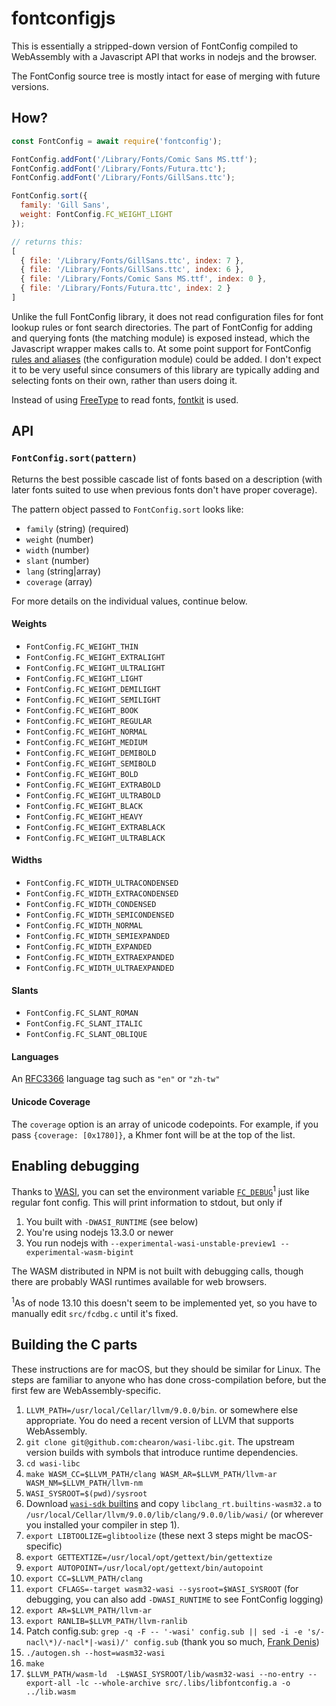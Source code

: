 # fontconfigjs

This is essentially a stripped-down version of FontConfig compiled to WebAssembly with a Javascript API that works in nodejs and the browser.

The FontConfig source tree is mostly intact for ease of merging with future versions. 

## How?

```javascript
const FontConfig = await require('fontconfig');

FontConfig.addFont('/Library/Fonts/Comic Sans MS.ttf');
FontConfig.addFont('/Library/Fonts/Futura.ttc');
FontConfig.addFont('/Library/Fonts/GillSans.ttc');

FontConfig.sort({
  family: 'Gill Sans',
  weight: FontConfig.FC_WEIGHT_LIGHT
});

// returns this:
[
  { file: '/Library/Fonts/GillSans.ttc', index: 7 },
  { file: '/Library/Fonts/GillSans.ttc', index: 6 },
  { file: '/Library/Fonts/Comic Sans MS.ttf', index: 0 },
  { file: '/Library/Fonts/Futura.ttc', index: 2 }
]
```

Unlike the full FontConfig library, it does not read configuration files for font lookup rules or font search directories. The part of FontConfig for adding and querying fonts (the matching module) is exposed instead, which the Javascript wrapper makes calls to. At some point support for FontConfig [rules and aliases](https://www.freedesktop.org/software/fontconfig/fontconfig-user.html) (the configuration module) could be added. I don't expect it to be very useful since consumers of this library are typically adding and selecting fonts on their own, rather than users doing it.

Instead of using [FreeType](http://freetype.org) to read fonts, [fontkit](https://github.com/foliojs/fontkit) is used.

## API

### `FontConfig.sort(pattern)`

Returns the best possible cascade list of fonts based on a description (with later fonts suited to use when previous fonts don't have proper coverage).

The pattern object passed to `FontConfig.sort` looks like:

- `family` (string) (required)
- `weight` (number)
- `width` (number)
- `slant` (number)
- `lang`  (string|array<string>)
- `coverage` (array<number>)

For more details on the individual values, continue below.

#### Weights

- `FontConfig.FC_WEIGHT_THIN`
- `FontConfig.FC_WEIGHT_EXTRALIGHT`
- `FontConfig.FC_WEIGHT_ULTRALIGHT`
- `FontConfig.FC_WEIGHT_LIGHT`
- `FontConfig.FC_WEIGHT_DEMILIGHT`
- `FontConfig.FC_WEIGHT_SEMILIGHT`
- `FontConfig.FC_WEIGHT_BOOK`
- `FontConfig.FC_WEIGHT_REGULAR`
- `FontConfig.FC_WEIGHT_NORMAL`
- `FontConfig.FC_WEIGHT_MEDIUM`
- `FontConfig.FC_WEIGHT_DEMIBOLD`
- `FontConfig.FC_WEIGHT_SEMIBOLD`
- `FontConfig.FC_WEIGHT_BOLD`
- `FontConfig.FC_WEIGHT_EXTRABOLD`
- `FontConfig.FC_WEIGHT_ULTRABOLD`
- `FontConfig.FC_WEIGHT_BLACK`
- `FontConfig.FC_WEIGHT_HEAVY`
- `FontConfig.FC_WEIGHT_EXTRABLACK`
- `FontConfig.FC_WEIGHT_ULTRABLACK`

#### Widths

- `FontConfig.FC_WIDTH_ULTRACONDENSED`
- `FontConfig.FC_WIDTH_EXTRACONDENSED`
- `FontConfig.FC_WIDTH_CONDENSED`
- `FontConfig.FC_WIDTH_SEMICONDENSED`
- `FontConfig.FC_WIDTH_NORMAL`
- `FontConfig.FC_WIDTH_SEMIEXPANDED`
- `FontConfig.FC_WIDTH_EXPANDED`
- `FontConfig.FC_WIDTH_EXTRAEXPANDED`
- `FontConfig.FC_WIDTH_ULTRAEXPANDED`

#### Slants

- `FontConfig.FC_SLANT_ROMAN`
- `FontConfig.FC_SLANT_ITALIC`
- `FontConfig.FC_SLANT_OBLIQUE`

#### Languages

An [RFC3366](https://tools.ietf.org/html/rfc3066) language tag such as `"en"` or `"zh-tw"`

#### Unicode Coverage

The `coverage` option is an array of unicode codepoints. For example, if you pass `{coverage: [0x1780]}`, a Khmer font will be at the top of the list.

## Enabling debugging

Thanks to [WASI](https://wasi.dev), you can set the environment variable [`FC_DEBUG`](https://www.freedesktop.org/software/fontconfig/fontconfig-user.html)<sup>1</sup> just like regular font config. This will print information to stdout, but only if

1. You built with `-DWASI_RUNTIME` (see below)
2. You're using nodejs 13.3.0 or newer
3. You run nodejs with `--experimental-wasi-unstable-preview1 --experimental-wasm-bigint`

The WASM distributed in NPM is not built with debugging calls, though there are probably WASI runtimes available for web browsers.

<sup>1</sup>As of node 13.10 this doesn't seem to be implemented yet, so you have to manually edit `src/fcdbg.c` until it's fixed.

## Building the C parts

These instructions are for macOS, but they should be similar for Linux. The steps are familiar to anyone who has done cross-compilation before, but the first few are WebAssembly-specific.

1. `LLVM_PATH=/usr/local/Cellar/llvm/9.0.0/bin`. or somewhere else appropriate. You do need a recent version of LLVM that supports WebAssembly.
2. `git clone git@github.com:chearon/wasi-libc.git`. The upstream version builds with symbols that introduce runtime dependencies.
3. `cd wasi-libc`
4. `make WASM_CC=$LLVM_PATH/clang WASM_AR=$LLVM_PATH/llvm-ar WASM_NM=$LLVM_PATH/llvm-nm`
5. `WASI_SYSROOT=$(pwd)/sysroot`
6. Download [`wasi-sdk` builtins](https://github.com/WebAssembly/wasi-sdk/releases/download/wasi-sdk-8/libclang_rt.builtins-wasm32-wasi-8.0.tar.gz) and copy `libclang_rt.builtins-wasm32.a` to `/usr/local/Cellar/llvm/9.0.0/lib/clang/9.0.0/lib/wasi/` (or wherever you installed your compiler in step 1).
7. `export LIBTOOLIZE=glibtoolize` (these next 3 steps might be macOS-specific)
8. `export GETTEXTIZE=/usr/local/opt/gettext/bin/gettextize`
9. `export AUTOPOINT=/usr/local/opt/gettext/bin/autopoint`
10. `export CC=$LLVM_PATH/clang`
11. `export CFLAGS=-target wasm32-wasi --sysroot=$WASI_SYSROOT` (for debugging, you can also add `-DWASI_RUNTIME` to see FontConfig logging)
12. `export AR=$LLVM_PATH/llvm-ar`
13. `export RANLIB=$LLVM_PATH/llvm-ranlib`
14. Patch config.sub: `grep -q -F -- '-wasi' config.sub || sed -i -e 's/-nacl\*)/-nacl*|-wasi)/' config.sub` (thank you so much, [Frank Denis](https://00f.net/2019/04/07/compiling-to-webassembly-with-llvm-and-clang/))
15. `./autogen.sh --host=wasm32-wasi`
16. `make`
17. `$LLVM_PATH/wasm-ld  -L$WASI_SYSROOT/lib/wasm32-wasi --no-entry --export-all -lc --whole-archive src/.libs/libfontconfig.a -o ../lib.wasm`
